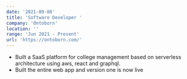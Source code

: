 ```yaml
---
date: '2021-09-08'
title: 'Software Developer '
company: 'Ontoborn'
location: ''
range: 'Jun 2021 - Present'
url: 'https://ontoborn.com/'
---
```


- Built a SaaS platform for college management based on serverless architecture using aws, react and graphql.
- Built the entire web app and version one is now live
